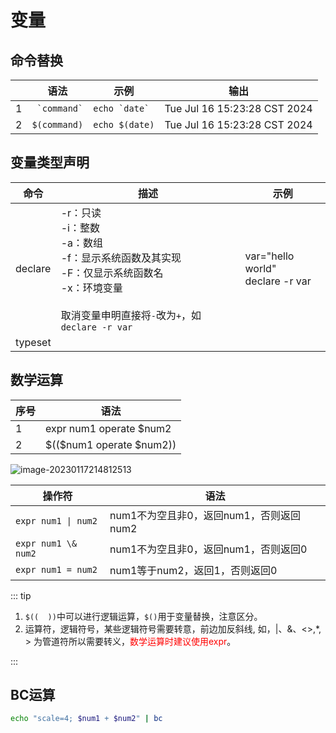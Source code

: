 # 变量

## 命令替换

|      | 语法             | 示例              | 输出                         |
| ---- | ---------------- | ----------------- | ---------------------------- |
| 1    | ``  `command` `` | `` echo `date` `` | Tue Jul 16 15:23:28 CST 2024 |
| 2    | `$(command)`     | `echo $(date)`    | Tue Jul 16 15:23:28 CST 2024 |

## 变量类型声明

| 命令    | 描述                                                         | 示例                                  |
| ------- | ------------------------------------------------------------ | ------------------------------------- |
| declare | -r：只读<br />-i：整数<br />-a：数组<br />-f：显示系统函数及其实现<br />-F：仅显示系统函数名<br />-x：环境变量<br /><br />取消变量申明直接将`-`改为`+`，如`declare -r var` | var="hello world"<br />declare -r var |
| typeset |                                                              |                                       |

## 数学运算

| 序号 | 语法                      |
| ---- | ------------------------- |
| 1    | expr num1 operate $num2   |
| 2    | \$(($num1 operate $num2)) |




![image-20230117214812513](https://gitlab.com/loveagri/pic/-/raw/main/2023-01-17/21/image-20230117214812513_compress_20230117214813.png)

| 操作符              | 语法                                    |
| ------------------- | --------------------------------------- |
| `expr num1 \| num2` | num1不为空且非0，返回num1，否则返回num2 |
| `expr num1 \& num2` | num1不为空且非0，返回num1，否则返回0    |
| `expr num1 = num2`  | num1等于num2，返回1，否则返回0          |

::: tip

1. `$((  ))`中可以进行逻辑运算，`$()`用于变量替换，注意区分。
2. 运算符，逻辑符号，某些逻辑符号需要转意，前边加反斜线\, 如，|、&、<>,\*, > 为管道符所以需要转义，<span style="color:red">数学运算时建议使用expr</span>。


:::

## BC运算

```sh
echo "scale=4; $num1 + $num2" | bc
```



























































